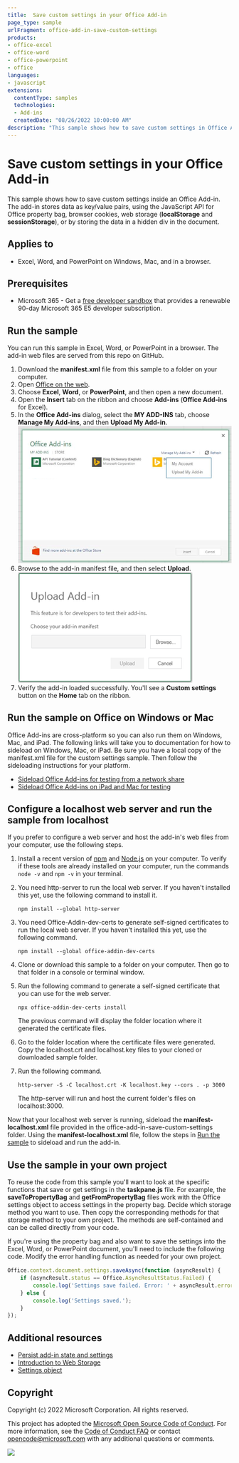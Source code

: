 ```yaml
---
title:  Save custom settings in your Office Add-in
page_type: sample
urlFragment: office-add-in-save-custom-settings
products:
- office-excel
- office-word
- office-powerpoint
- office
languages:
- javascript
extensions:
  contentType: samples
  technologies:
  - Add-ins
  createdDate: "08/26/2022 10:00:00 AM"
description: "This sample shows how to save custom settings in Office Add-in."
---
```


# Save custom settings in your Office Add-in

This sample shows how to save custom settings inside an Office Add-in. The add-in stores data as key/value pairs, using the JavaScript API for Office property bag, browser cookies, web storage (**localStorage** and **sessionStorage**), or by storing the data in a hidden div in the document.

## Applies to

- Excel, Word, and PowerPoint on Windows, Mac, and in a browser.

## Prerequisites

- Microsoft 365 - Get a [free developer sandbox](https://developer.microsoft.com/microsoft-365/dev-program#Subscription) that provides a renewable 90-day Microsoft 365 E5 developer subscription.

## Run the sample

You can run this sample in Excel, Word, or PowerPoint in a browser. The add-in web files are served from this repo on GitHub.

1. Download the **manifest.xml** file from this sample to a folder on your computer.
1. Open [Office on the web](https://office.live.com/).
1. Choose **Excel**, **Word**, or **PowerPoint**, and then open a new document.
1. Open the **Insert** tab on the ribbon and choose **Add-ins** (**Office Add-ins** for Excel).
1. In the **Office Add-ins** dialog, select the **MY ADD-INS** tab, choose **Manage My Add-ins**, and then **Upload My Add-in**.
   ![The Office Add-ins dialog with a drop-down in the upper right reading "Manage my add-ins" and a drop-down below it with the option "Upload My Add-in"](../../Samples/images/office-add-ins-my-account.png)
1. Browse to the add-in manifest file, and then select **Upload**.
   ![The upload add-in dialog with buttons for browse, upload, and cancel.](../../Samples/images/upload-add-in.png)
1. Verify the add-in loaded successfully. You'll see a **Custom settings** button on the **Home** tab on the ribbon.

## Run the sample on Office on Windows or Mac

Office Add-ins are cross-platform so you can also run them on Windows, Mac, and iPad. The following links will take you to documentation for how to sideload on Windows, Mac, or iPad. Be sure you have a local copy of the manifest.xml file for the custom settings sample. Then follow the sideloading instructions for your platform.

- [Sideload Office Add-ins for testing from a network share](https://docs.microsoft.com/office/dev/add-ins/testing/create-a-network-shared-folder-catalog-for-task-pane-and-content-add-ins)
- [Sideload Office Add-ins on iPad and Mac for testing](https://docs.microsoft.com/office/dev/add-ins/testing/sideload-an-office-add-in-on-ipad-and-mac)

## Configure a localhost web server and run the sample from localhost

If you prefer to configure a web server and host the add-in's web files from your computer, use the following steps.

1. Install a recent version of [npm](https://www.npmjs.com/get-npm) and [Node.js](https://nodejs.org/) on your computer. To verify if these tools are already installed on your computer, run the commands `node -v` and `npm -v` in your terminal.

1. You need http-server to run the local web server. If you haven't installed this yet, use the following command to install it.

    ```console
    npm install --global http-server
    ```

1. You need Office-Addin-dev-certs to generate self-signed certificates to run the local web server. If you haven't installed this yet, use the following command.

    ```console
    npm install --global office-addin-dev-certs
    ```

1. Clone or download this sample to a folder on your computer. Then go to that folder in a console or terminal window.
1. Run the following command to generate a self-signed certificate that you can use for the web server.

    ```console
    npx office-addin-dev-certs install
    ```

    The previous command will display the folder location where it generated the certificate files.

1. Go to the folder location where the certificate files were generated. Copy the localhost.crt and localhost.key files to your cloned or downloaded sample folder.

1. Run the following command.

    ```console
    http-server -S -C localhost.crt -K localhost.key --cors . -p 3000
    ```

    The http-server will run and host the current folder's files on localhost:3000.

Now that your localhost web server is running, sideload the **manifest-localhost.xml** file provided in the office-add-in-save-custom-settings folder. Using the **manifest-localhost.xml** file, follow the steps in [Run the sample](#run-the-sample) to sideload and run the add-in.

## Use the sample in your own project

To reuse the code from this sample you'll want to look at the specific functions that save or get settings in the **taskpane.js** file. For example, the **saveToPropertyBag** and **getFromPropertyBag** files work with the Office settings object to access settings in the property bag. Decide which storage method you want to use. Then copy the corresponding methods for that storage method to your own project. The methods are self-contained and can be called directly from your code.

If you're using the property bag and also want to save the settings into the Excel, Word, or PowerPoint document, you'll need to include the following code. Modify the error handling function as needed for your own project.

```javascript
Office.context.document.settings.saveAsync(function (asyncResult) {
    if (asyncResult.status == Office.AsyncResultStatus.Failed) {
        console.log('Settings save failed. Error: ' + asyncResult.error.message);
    } else {
        console.log('Settings saved.');
    }
});
```

## Additional resources

- [Persist add-in state and settings](https://docs.microsoft.com/office/dev/add-ins/develop/persisting-add-in-state-and-settings)
- [Introduction to Web Storage](http://msdn.microsoft.com/library/cc197062(VS.85).aspx)
- [Settings object](https://docs.microsoft.com/javascript/api/office/office.settings)

## Copyright

Copyright (c) 2022 Microsoft Corporation. All rights reserved.

This project has adopted the [Microsoft Open Source Code of Conduct](https://opensource.microsoft.com/codeofconduct/). For more information, see the [Code of Conduct FAQ](https://opensource.microsoft.com/codeofconduct/faq/) or contact [opencode@microsoft.com](mailto:opencode@microsoft.com) with any additional questions or comments.

<img src="https://pnptelemetry.azurewebsites.net/pnp-officeaddins/samples/office-add-in-save-custom-settings" />